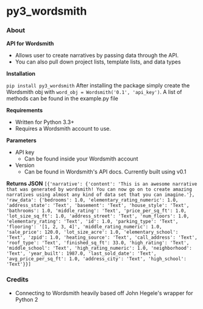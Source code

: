 py3_wordsmith
=========

### About

**API for Wordsmith**

* Allows user to create narratives by passing data through the API.
* You can also pull down project lists, template lists, and data types


**Installation**

```pip install py3_wordsmith```
After installing the package simply create the Wordsmith obj with ```word_obj = Wordsmith('0.1', 'api_key')```. A list of methods can be found in the example.py file

**Requirements**
* Written for Python 3.3+
* Requires a Wordsmith account to use.

**Parameters**
* API key
  - Can be found inside your Wordsmith account
* Version
  - Can be found in Wordsmith's API docs. Currently built using v0.1


**Returns JSON**
```[{'narrative': {'content': 'This is an awesome narrative that was generated by wordsmith! You can now go on to create amazing narratives using almost any kind of data set that you can imagine.'}, 'raw_data': {'bedrooms': 1.0, 'elementary_rating_numeric': 1.0, 'address_state': 'Text', 'basement': 'Text', 'house_style': 'Text', 'bathrooms': 1.0, 'middle_rating': 'Text', 'price_per_sq_ft': 1.0, 'lot_size_sq_ft': 1.0, 'address_street': 'Text', 'num_floors': 1.0, 'elementary_rating': 'Text', 'id': 1.0, 'parking_type': 'Text', 'flooring': '[1, 2, 3, 4]', 'middle_rating_numeric': 1.0, 'sale_price': 120.0, 'lot_size_acre': 1.0, 'elementary_school': 'Text', 'zpid': 1.0, 'heating_source': 'Text', 'call_address': 'Text', 'roof_type': 'Text', 'finished_sq_ft': 33.0, 'high_rating': 'Text', 'middle_school': 'Text', 'high_rating_numeric': 1.0, 'neighborhood': 'Text', 'year_built': 1987.0, 'last_sold_date': 'Text', 'avg_price_per_sq_ft': 1.0, 'address_city': 'Text', 'high_school': 'Text'}}]```


### Credits
* Connecting to Wordsmith heavily based off John Hegele's wrapper for Python 2
